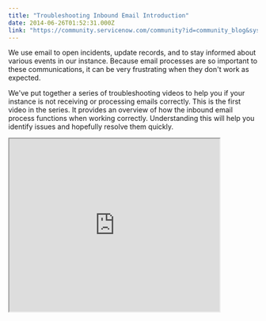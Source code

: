 ```yaml
---
title: "Troubleshooting Inbound Email Introduction"
date: 2014-06-26T01:52:31.000Z
link: "https://community.servicenow.com/community?id=community_blog&sys_id=9ddc6665dbd0dbc01dcaf3231f9619f2"
---
```

<p class="p1">We use email to open incidents, update records, and to stay informed about various events in our instance. Because email processes are so important to these communications, it can be very frustrating when they don't work as expected.</p><p class="p2"></p><p class="p1">We've put together a series of troubleshooting videos to help you if your instance is not receiving or processing emails correctly. This is the first video in the series. It provides an overview of how the inbound email process functions when working correctly. Understanding this will help you identify issues and hopefully resolve them quickly.</p><p class="p2"></p><p class="p1"><iframe src="https://youtube.com/embed/Sk-yzy_Jpxg" width="425" height="350"/></p><p class="p1"></p><p class="p1">Subsequent videos in this series explain how to troubleshoot specific issues, if they occur.</p><p class="p1"></p><p class="p1">For more information on Inbound Email, see:</p><p class="p1"><span style="font-size: 10pt; line-height: 1.5em;"><br/></span></p><p class="p1"><span style="font-size: 10pt; line-height: 1.5em;">ServiceNow Knowledge Base</span></p><p class="p1"><span style="font-size: 10pt; line-height: 1.5em;"><a title="k-external-small" class="jive-link-external-small" href="https://hi.service-now.com/kb_view.do?sysparm_article=KB0524472" rel="nofollow" target="_blank">ServiceNow KB: Inbound Email Troubleshooting (KB0524472)</a></span></p><p class="p1"><span style="font-size: 10pt; line-height: 1.5em;"><br/></span></p><p class="p1"><span style="line-height: 1.5em; color: #666666; font-size: 10pt; font-family: arial, sans-serif;">Your feedback helps us better serve you! Did you find this video helpful? Leave us a comment to tell us why or why not.</span></p>